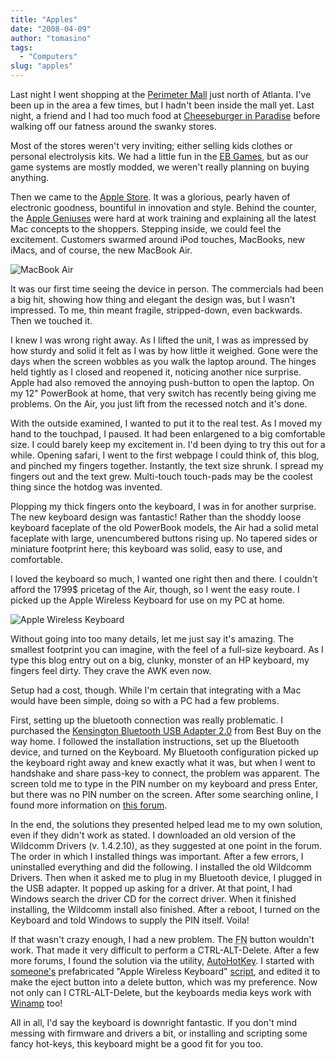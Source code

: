 ```yaml
---
title: "Apples"
date: "2008-04-09"
author: "tomasino"
tags:
  - "Computers"
slug: "apples"
---
```


Last night I went shopping at the [Perimeter Mall][] just north of
Atlanta. I've been up in the area a few times, but I hadn't been inside
the mall yet. Last night, a friend and I had too much food at
[Cheeseburger in Paradise][] before walking off our fatness around the
swanky stores.

Most of the stores weren't very inviting; either selling kids clothes or
personal electrolysis kits. We had a little fun in the [EB Games][], but
as our game systems are mostly modded, we weren't really planning on
buying anything.

Then we came to the [Apple Store][]. It was a glorious, pearly haven of
electronic goodness, bountiful in innovation and style. Behind the
counter, the [Apple Geniuses][] were hard at work training and
explaining all the latest Mac concepts to the shoppers. Stepping inside,
we could feel the excitement. Customers swarmed around iPod touches,
MacBooks, new iMacs, and of course, the new MacBook Air.

![MacBook Air][]

It was our first time seeing the device in person. The commercials had
been a big hit, showing how thing and elegant the design was, but I
wasn't impressed. To me, thin meant fragile, stripped-down, even
backwards. Then we touched it.

I knew I was wrong right away. As I lifted the unit, I was as impressed
by how sturdy and solid it felt as I was by how little it weighed. Gone
were the days when the screen wobbles as you walk the laptop around.
The hinges held tightly as I closed and reopened it, noticing another
nice surprise. Apple had also removed the annoying push-button to open
the laptop. On my 12" PowerBook at home, that very switch has recently
being giving me problems. On the Air, you just lift from the recessed
notch and it's done.

With the outside examined, I wanted to put it to the real test. As I
moved my hand to the touchpad, I paused. It had been enlargened to a big
comfortable size. I could barely keep my excitement in. I'd been dying
to try this out for a while. Opening safari, I went to the first webpage
I could think of, this blog, and pinched my fingers together. Instantly,
the text size shrunk. I spread my fingers out and the text grew.
Multi-touch touch-pads may be the coolest thing since the hotdog was
invented.

Plopping my thick fingers onto the keyboard, I was in for another
surprise. The new keyboard design was fantastic! Rather than the shoddy
loose keyboard faceplate of the old PowerBook models, the Air had a
solid metal faceplate with large, unencumbered buttons rising up. No
tapered sides or miniature footprint here; this keyboard was solid, easy
to use, and comfortable.

I loved the keyboard so much, I wanted one right then and there. I
couldn't afford the 1799\$ pricetag of the Air, though, so I went the
easy route. I picked up the Apple Wireless Keyboard for use on my PC at
home.

![Apple Wireless Keyboard][]

Without going into too many details, let me just say it's amazing. The
smallest footprint you can imagine, with the feel of a full-size
keyboard. As I type this blog entry out on a big, clunky, monster of an
HP keyboard, my fingers feel dirty. They crave the AWK even now.

Setup had a cost, though. While I'm certain that integrating with a Mac
would have been simple, doing so with a PC had a few problems.

First, setting up the bluetooth connection was really problematic. I
purchased the [Kensington Bluetooth USB Adapter 2.0][] from Best Buy on
the way home. I followed the installation instructions, set up the
Bluetooth device, and turned on the Keyboard. My Bluetooth configuration
picked up the keyboard right away and knew exactly what it was, but when
I went to handshake and share pass-key to connect, the problem was
apparent. The screen told me to type in the PIN number on my keyboard
and press Enter, but there was no PIN number on the screen. After some
searching online, I found more information on [this forum][].

In the end, the solutions they presented helped lead me to my own
solution, even if they didn't work as stated. I downloaded an old
version of the Wildcomm Drivers (v. 1.4.2.10), as they suggested at one
point in the forum. The order in which I installed things was important.
After a few errors, I uninstalled everything and did the following. I
installed the old Wildcomm Drivers. Then when it asked me to plug in my
Bluetooth device, I plugged in the USB adapter. It popped up asking for
a driver. At that point, I had Windows search the driver CD for the
correct driver. When it finished installing, the Wildcomm install also
finished. After a reboot, I turned on the Keyboard and told Windows to
supply the PIN itself. Voila!

If that wasn't crazy enough, I had a new problem. The
<acronym title="Function">FN</acronym> button wouldn't work. That made
it very difficult to perform a CTRL-ALT-Delete. After a few more forums,
I found the solution via the utility, [AutoHotKey][]. I started with
[someone's][] prefabricated "Apple Wireless Keyboard" [script][], and
edited it to make the eject button into a delete button, which was my
preference. Now not only can I CTRL-ALT-Delete, but the keyboards media
keys work with [Winamp][] too!

All in all, I'd say the keyboard is downright fantastic. If you don't
mind messing with firmware and drivers a bit, or installing and
scripting some fancy hot-keys, this keyboard might be a good fit for you
too.

  [Perimeter Mall]: https://www.perimetermall.com/
  [Cheeseburger in Paradise]: https://www.cheeseburgerinparadise.com/
  [EB Games]: https://www.ebgames.com/
  [Apple Store]: https://www.apple.com
  [Apple Geniuses]: https://www.apple.com/retail/geniusbar/
  [MacBook Air]: https://blog.tomasino.org/images/apple-macbook-air.jpg
  [Apple Wireless Keyboard]: https://blog.tomasino.org/images/apple-wireless-keyboard.jpg
  [Kensington Bluetooth USB Adapter 2.0]: https://us.kensington.com/html/9403.html
  [this forum]: https://www.neowin.net/forum/lofiversion/index.php/t285546.html
  [AutoHotKey]: https://www.autohotkey.com/
  [someone's]: https://www.autohotkey.com/forum/topic6367.html
  [script]: https://brrp.mine.nu/fnkey/files/AppleWirelessKeyboard.zip
  [Winamp]: https://www.winamp.com
